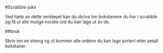 #Scrabble-juks

Ved hjelp av dette verktøyet kan du skrive inn bokstavene du har i scrabble og få ut alle mulige norske ord du kan lage ut av de.

##bruk

Skriv inn en streng og ut kommer alle ordene du kan lage sortert etter antall bokstaver.
